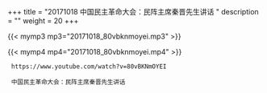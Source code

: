 +++
title = "20171018  中国民主革命大会：民阵主席秦晋先生讲话 "
description = ""
weight = 20
+++

{{< mymp3 mp3="20171018_80vbknmoyei.mp3" >}}

{{< mymp4 mp4="20171018_80vbknmoyei.mp4" >}}

     https://www.youtube.com/watch?v=80vBKNmOYEI 
     
     中国民主革命大会：民阵主席秦晋先生讲话 

